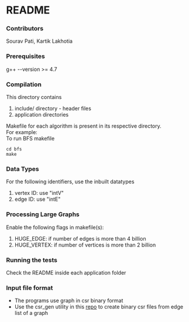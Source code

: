 # README #

### Contributors ### 

Sourav Pati, Kartik Lakhotia

### Prerequisites ###

g++ --version >= 4.7


### Compilation ###

This directory contains
1. include/ directory - header files
2. application directories

Makefile for each algorithm is present in its respective directory.  
For example:  
To run BFS makefile

```
cd bfs
make
```



### Data Types ###
For the following identifiers, use the inbuilt datatypes
1. vertex ID: use "intV"
2. edge ID: use "intE"

### Processing Large Graphs ###
Enable the following flags in makefile(s):
1. HUGE\_EDGE: if number of edges is more than 4 billion
2. HUGE\_VERTEX: if number of vertices is more than 2 billion

### Running the tests ###
Check the README inside each application folder

### Input file format ###
* The programs use graph in csr binary format
* Use the csr\_gen utility in this [repo](https://github.com/kartiklakhotia/pcpm) to create binary csr files from edge list of a graph

